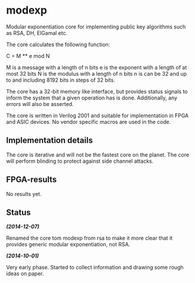 modexp
======

Modular exponentiation core for implementing public key algorithms such
as RSA, DH, ElGamal etc.

The core calculates the following function:

  C = M ** e mod N

  M is a message with a length of n bits
  e is the exponent with a length of at most 32 bits
  N is the modulus  with a length of n bits
  n is can be 32 and up to and including 8192 bits in steps
  of 32 bits.

The core has a 32-bit memory like interface, but provides status signals
to inform the system that a given operation has is done. Additionally,
any errors will also be asserted.

The core is written in Verilog 2001 and suitable for implementation in
FPGA and ASIC devices. No vendor specific macros are used in the code.


## Implementation details ##

The core is iterative and will not be the fastest core on the
planet. The core will perform blinding to protect against side channel
attacks.


## FPGA-results ##

No results yet.


## Status ##

***(2014-12-07)***

Renamed the core tom modexp from rsa to make it more clear that it
provides generic modular exponentiation, not RSA.


***(2014-10-01)***

Very early phase. Started to collect information and drawing some rough
ideas on paper.

